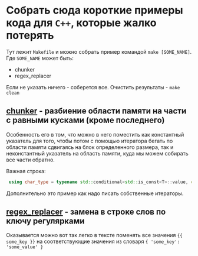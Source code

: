# Собрать сюда короткие примеры кода для `C++`, которые жалко потерять

Тут лежит `Makefile` и можно собрать пример командой `make [SOME_NAME]`.
Где `SOME_NAME` может быть:

- chunker
- regex_replacer

Если не указать ничего - соберется все. Очистить результаты - `make clean`

## [chunker](./chunker.cpp) - разбиение области памяти на части с равными кусками (кроме последнего)

Особенность его в том, что можно в него поместить как константный указатель для
того, чтобы потом с помощью итератора бегать по области памяти сдвигаясь на блок определенного
размера, так и неконстантный указатель на область памяти, куда мы можем собирать все части
обратно.

Важная строка:

```cpp
 using char_type = typename std::conditional<std::is_const<T>::value, const char, char>::type;
```

Дополнительно это пример как надо писать собственные итераторы.

## [regex_replacer](./regex_replacer.cpp) - замена в строке слов по ключу регулярками

Оказывается можно вот так легко в тексте поменять все значения `{{ some_key }}` на соответствующие
значения из словаря `{ 'some_key': 'some_value' }`
